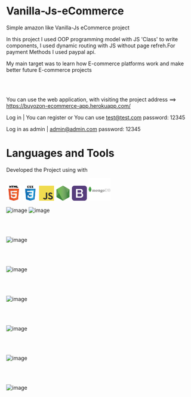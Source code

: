 # Vanilla-Js-eCommerce
Simple amazon like Vanilla-Js eCommerce project

In this project I used OOP programming model with JS 'Class' to write components, I used dynamic routing with JS without page refreh.For payment Methods I used paypal api.

My main target was to learn how E-commerce platforms work and make better future E-commerce projects

<br><br>

You can use the web application, with visiting the project address ==> https://buyozon-ecommerce-app.herokuapp.com/ 

Log in | You can register or You can use test@test.com password: 12345

Log in as admin | admin@admin.com password: 12345


# Languages and Tools
 
 Developed the Project using with
 
 <img src="https://github.com/github/explore/blob/main/topics/html/html.png" alt="html" width="40" height="40"/>  <img src="https://github.com/github/explore/blob/main/topics/css/css.png" alt="css" width="40" height="40"/>  <img src="https://github.com/github/explore/blob/main/topics/javascript/javascript.png" alt="javascript" width="40" height="40"/>  <img src="https://github.com/github/explore/blob/main/topics/nodejs/nodejs.png" alt="nodejs" width="40" height="40"/>  <img src="https://github.com/github/explore/blob/main/topics/bootstrap/bootstrap.png" alt="bootstrap" width="40" height="40"/> <img   src="https://github.com/github/explore/blob/main/topics/mongodb/mongodb.png" alt="mongodb" width="60" height="60"/>
  
 ![image](https://user-images.githubusercontent.com/42888722/146282168-fb71a348-f984-40e6-88d8-880bec7f6aac.png)
 ![image](https://user-images.githubusercontent.com/42888722/146282237-953b52a7-c57c-427e-a931-202ef875d12b.png)
 
 <br><br>
 
 ![image](https://user-images.githubusercontent.com/42888722/146282623-c202a053-0628-49d1-a74a-7ccb963135b8.png)

 <br><br>
 
 ![image](https://user-images.githubusercontent.com/42888722/146282310-dbdf79b7-3514-41c0-a102-6d612c62c55e.png)

<br><br>

![image](https://user-images.githubusercontent.com/42888722/146282394-20a31056-0540-4da3-9f76-7141052dde9c.png)

<br><br>

![image](https://user-images.githubusercontent.com/42888722/146282456-ffe4709f-108b-448e-b807-30f6137a9073.png)

<br><br>

![image](https://user-images.githubusercontent.com/42888722/146282504-5ec6baaf-d944-4a0f-a66b-d3f00c5ecf84.png)

<br><br>

![image](https://user-images.githubusercontent.com/42888722/146282542-1f2349eb-018e-4cc8-8e14-c6f50162285a.png)

<br><br>






